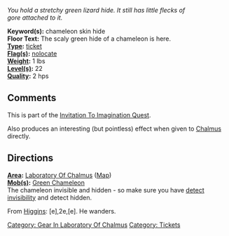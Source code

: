 *You hold a stretchy green lizard hide. It still has little flecks of*  
*gore attached to it.*

**Keyword(s):** chameleon skin hide  
**Floor Text:** The scaly green hide of a chameleon is here.  
**[Type](:Category:_Object_Types "wikilink"):**
[ticket](:Category:_Tickets "wikilink")  
**[Flag(s)](:Category:_Object_Flags "wikilink"):**
[nolocate](NoLocate_Flag "wikilink")  
**[Weight](Object_Weight "wikilink"):** 1 lbs  
**[Level(s)](Object_Level "wikilink"):** 22  
**[Quality](Object_Quality "wikilink"):** 2 hps  

## Comments

This is part of the [Invitation To Imagination
Quest](Invitation_To_Imagination_Quest "wikilink").

Also produces an interesting (but pointless) effect when given to
[Chalmus](Chalmus_The_Alchemist "wikilink") directly.

## Directions

**[Area](:Category:_Areas "wikilink"):** [Laboratory Of
Chalmus](:Category:_Laboratory_Of_Chalmus "wikilink")
([Map](Laboratory_Of_Chalmus_Map "wikilink"))  
**[Mob(s)](:Category:_Mobs "wikilink"):** [Green
Chameleon](Green_Chameleon "wikilink")  
The chameleon invisible and hidden - so make sure you have [detect
invisibility](Detect_Invis "wikilink") and detect hidden.

From [Higgins](Butler_Higgins "wikilink"): \[e\],2e,\[e\]. He wanders.

[Category: Gear In Laboratory Of
Chalmus](Category:_Gear_In_Laboratory_Of_Chalmus "wikilink") [Category:
Tickets](Category:_Tickets "wikilink")
